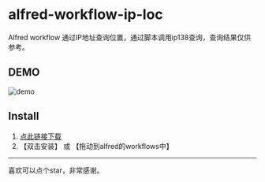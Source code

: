 # alfred-workflow-ip-loc
Alfred workflow 通过IP地址查询位置，通过脚本调用ip138查询，查询结果仅供参考。

## DEMO

![demo](https://cdn.jsdelivr.net/gh/peiel/oss@master/uPic/Kapture%202020-03-18%20at%2010.36.17.gif)

## Install

1. [点此链接下载](https://raw.githubusercontent.com/peiel/alfred-workflow-ip-loc/master/alfred-workflow-ip-loc.alfredworkflow)
2. 【双击安装】 或 【拖动到alfred的workflows中】

---
喜欢可以点个star，非常感谢。
